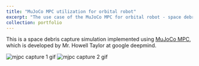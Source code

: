 ```yaml
---
title: "MuJoCo MPC utilization for orbital robot"
excerpt: "The use case of the MuJoCo MPC for orbital robot - space debris capture task -<br/><img src='/images/orbit_capture.gif'>"
collection: portfolio
---
```


This is a space debris capture simulation implemented using [MuJoCo MPC](https://github.com/google-deepmind/mujoco_mpc), which is developed by Mr. Howell Taylor at google deepmind.

![mjpc capture 1 gif](images/orbit_capture.gif)
![mjpc capture 2 gif](../images/orbit_capture.gif)
